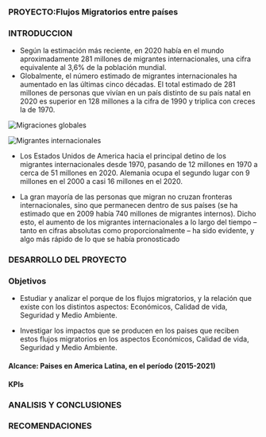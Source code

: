 
### PROYECTO:Flujos Migratorios entre países

### INTRODUCCION

- Según la estimación más reciente, en 2020 había en el mundo aproximadamente 281 millones de migrantes internacionales, una cifra equivalente al 3,6% de la población mundial.
- Globalmente, el número estimado de migrantes internacionales ha aumentado en las últimas cinco décadas. El total estimado de 281 millones de personas que vivían en un país distinto de su país natal en 2020 es superior en 128 millones a la cifra de 1990 y triplica con creces la de 1970.

![Migraciones globales](https://user-images.githubusercontent.com/113458958/236061867-e62b4aec-8f08-403a-8d4d-fc0b6244b5b3.PNG)

![Migrantes internacionales](https://user-images.githubusercontent.com/113458958/236061906-f924311d-db4e-4804-a7b6-970f4f9d604b.PNG)

- Los Estados Unidos de America hacia el principal detino de los migrantes internacionales desde 1970, pasando de 12 millones en 1970 a cerca de 51 millones en 2020. Alemania ocupa el segundo lugar con 9 millones en el 2000 a casi 16 millones en el 2020.

- La gran mayoría de las personas que migran no cruzan fronteras internacionales, sino que permanecen dentro de sus países (se ha estimado que en 2009 había 740 millones de migrantes internos). Dicho esto, el aumento de los migrantes internacionales a lo largo del tiempo – tanto en cifras absolutas como proporcionalmente – ha sido evidente, y algo más rápido de lo que se había pronosticado

### DESARROLLO DEL PROYECTO

### Objetivos

- Estudiar y analizar el porque de los flujos migratorios, y la relación  que existe con los distintos aspectos: Económicos, Calidad de vida, Seguridad y Medio Ambiente.

- Investigar los impactos que se producen en los paises que reciben estos flujos migratorios en los aspectos Económicos, Calidad de vida, Seguridad y Medio Ambiente.

#### Alcance: Paises en America Latina, en el período (2015-2021)

#### KPIs


### ANALISIS Y CONCLUSIONES

### RECOMENDACIONES
